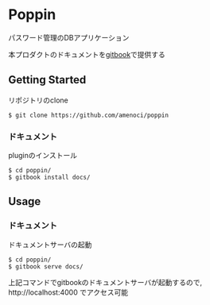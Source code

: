 # Poppin
パスワード管理のDBアプリケーション  

本プロダクトのドキュメントを[gitbook](https://github.com/GitbookIO/gitbook)で提供する

## Getting Started
リポジトリのclone

    $ git clone https://github.com/amenoci/poppin

### ドキュメント
pluginのインストール

    $ cd poppin/
    $ gitbook install docs/

## Usage
### ドキュメント
ドキュメントサーバの起動

    $ cd poppin/
    $ gitbook serve docs/

上記コマンドでgitbookのドキュメントサーバが起動するので, http://localhost:4000 でアクセス可能